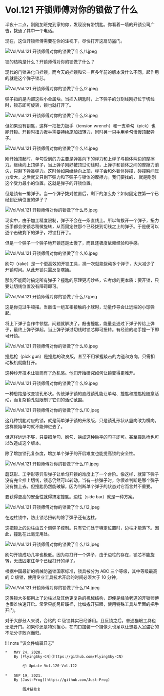 # Vol.121 开锁师傅对你的锁做了什么

半夜十二点，刚刚加班完到家的你，发现没有带钥匙。你看着一墙的开锁公司广告，拨通了其中一个电话。

现在，这位开锁师傅需要在你的注视下，尽快打开这扇防盗门。

![Vol/Vol.121 开锁师傅对你的锁做了什么/1.jpeg](https://cdn.jsdelivr.net/gh/qiaoshouzi/static/image/Vol/Vol.121%20开锁师傅对你的锁做了什么/1.jpeg)

锁的结构是什么？开锁师傅对你的锁做了什么？

现代的门锁进化自挂锁。而今天的挂锁和它一百多年前的版本没什么不同，起作用的就是这个弹子锁芯。

![Vol/Vol.121 开锁师傅对你的锁做了什么/2.jpeg](https://cdn.jsdelivr.net/gh/qiaoshouzi/static/image/Vol/Vol.121%20开锁师傅对你的锁做了什么/2.jpeg)

弹子指的是内部这些小金属块。当插入钥匙时，上下弹子的分割线刚好位于切线时，锁芯即可旋转，锁也就打开了。

![Vol/Vol.121 开锁师傅对你的锁做了什么/3.jpeg](https://cdn.jsdelivr.net/gh/qiaoshouzi/static/image/Vol/Vol.121%20开锁师傅对你的锁做了什么/3.jpeg)

但如果没有钥匙，这样一把扭力扳手（tension wrench）和一支单勾（pick）也能开锁。开锁时扭力扳手需要持续施加扭转力，同时另一只手用单勾慢慢顶起弹子。

![Vol/Vol.121 开锁师傅对你的锁做了什么/4.jpeg](https://cdn.jsdelivr.net/gh/qiaoshouzi/static/image/Vol/Vol.121%20开锁师傅对你的锁做了什么/4.jpeg)

刚开始顶起时，单勾受到的力主要是弹簧向下的弹力和上弹子与锁体两边的摩擦力。继续向上顶弹子，当上弹子刚好被顶过切线时，上弹子和锁体之间的摩擦力消失，只剩下弹簧弹力。这时候如果继续向上顶，弹子会和外锁体碰撞，碰撞瞬间压力增大，之后就又只剩下弹力和下弹子与锁体的摩擦力。我们要找的， 就是刚刚这个受力最小的位置。这就是弹子的开锁位置。

但是锁有一排弹子。当一个弹子拨对位置后，剩下的怎么办？如何固定住第一个已经到正确位置的弹子？

![Vol/Vol.121 开锁师傅对你的锁做了什么/5.jpeg](https://cdn.jsdelivr.net/gh/qiaoshouzi/static/image/Vol/Vol.121%20开锁师傅对你的锁做了什么/5.jpeg)

现实中，由于加工精度限制，弹子不会在一条直线上。所以每拨开一个弹子，扭力扳手都会使锁芯稍微旋转，从而固定住那个已经拨到切线之上的弹子。于是便可以逐个击破剩下的弹子，将锁打开了。

但是一个弹子一个弹子地开锁还是太慢了，而且还极度依赖经验和手感。

![Vol/Vol.121 开锁师傅对你的锁做了什么/6.jpeg](https://cdn.jsdelivr.net/gh/qiaoshouzi/static/image/Vol/Vol.121%20开锁师傅对你的锁做了什么/6.jpeg)

刷勾（rake）是一个更高效的开锁工具，捅一次就能拨动多个弹子，大大减少了开锁时间。从此开锁只需反复瞎捅。

那能不能同时搞定所有弹子？撞匙的原理更巧妙些，它考虑的更本质：要开锁，只要让切线位置没有障碍即可。

![Vol/Vol.121 开锁师傅对你的锁做了什么/7.jpeg](https://cdn.jsdelivr.net/gh/qiaoshouzi/static/image/Vol/Vol.121%20开锁师傅对你的锁做了什么/7.jpeg)

这是你见过牛顿摆。当敲击一组互相接触的小球时，动量传导会让远端的小球弹起。

将上下弹子当作牛顿摆，问题就解决了。敲击撞匙，能量会通过下弹子传给上弹子，最终上弹子弹起。当上弹子弹过切线时锁芯即可扭转。有经验的老手撞一下即可开锁。

![Vol/Vol.121 开锁师傅对你的锁做了什么/8.jpeg](https://cdn.jsdelivr.net/gh/qiaoshouzi/static/image/Vol/Vol.121%20开锁师傅对你的锁做了什么/8.jpeg)

撞匙枪（pick gun）是撞匙的改良版，甚至不用掌握敲击的力道和方向，只需扣动板机就能打开。

这种秒开技术让锁商有了危机感。他们开始研究如何让锁变得更难开。

![Vol/Vol.121 开锁师傅对你的锁做了什么/9.jpeg](https://cdn.jsdelivr.net/gh/qiaoshouzi/static/image/Vol/Vol.121%20开锁师傅对你的锁做了什么/9.jpeg)

一种思路是改变锁孔形状。传统弹子锁的直线锁孔能让单勾、撞匙和撞匙枪随意活动，而复杂锁孔就限制了它们的活动范围。

![Vol/Vol.121 开锁师傅对你的锁做了什么/10.jpeg](https://cdn.jsdelivr.net/gh/qiaoshouzi/static/image/Vol/Vol.121%20开锁师傅对你的锁做了什么/10.jpeg)

这几种钥匙对应的锁，就是简单弹子锁的升级版，只是锁孔形状从竖向改为横向。这样原始单勾就不能伸进去了。

但这样远远不够，只要把单勾、刷勾、换成这种扁平的勾子即可。甚至撞匙枪也可以改造成这个版本。

除了增加锁孔复杂度，增加单个弹子的开启难度也能提高锁的安全性。

![Vol/Vol.121 开锁师傅对你的锁做了什么/11.jpeg](https://cdn.jsdelivr.net/gh/qiaoshouzi/static/image/Vol/Vol.121%20开锁师傅对你的锁做了什么/11.jpeg)

蘑菇形、工字形等异形弹子让单勾开锁的难度上了一个台阶。像这样，就算下弹子没有完全推上切线，锁芯仍然可以转动。当有一排弹子时，你很难判断是哪个弹子没有推上去。但撞匙仍然能破解，因为判断单个弹子的状态对它而言并不重要。

要获得更高的安全性就得搞定撞匙。边柱（side bar）就是一种方案。

![Vol/Vol.121 开锁师傅对你的锁做了什么/12.jpeg](https://cdn.jsdelivr.net/gh/qiaoshouzi/static/image/Vol/Vol.121%20开锁师傅对你的锁做了什么/12.jpeg)

在边柱锁中，防止锁芯扭转的除了弹子还有边柱。

这把锁上的边柱由五个侧弹子控制。只有它们处于特定位置时，边柱才能落下。因此，撞匙在此毫无用处。

![Vol/Vol.121 开锁师傅对你的锁做了什么/13.jpeg](https://cdn.jsdelivr.net/gh/qiaoshouzi/static/image/Vol/Vol.121%20开锁师傅对你的锁做了什么/13.jpeg)

刷勾开锁成功几率也极低。因为每打开一个弹子，由于边柱的存在，锁芯不能旋转，无法固定住单个已经打开的弹子。

根据中国最新的机械防盗锁国家标准，锁具被分为 ABC 三个等级，其中等级最高的 C 级锁，使用专业工具技术开启的时间必须大于 10 分钟。

![Vol/Vol.121 开锁师傅对你的锁做了什么/14.jpeg](https://cdn.jsdelivr.net/gh/qiaoshouzi/static/image/Vol/Vol.121%20开锁师傅对你的锁做了什么/14.jpeg)

这类锁大多都用上了边柱以及其他更复杂的机械结构，即便是经验老道的开锁师傅也很难快速开启。常常只能另辟蹊径，比如撬开猫眼，使用特殊工具从里面的把手开门。

对于大部分人来说，合格的 C 级锁其实已经够用。且反锁之后，普通猫眼工具也无法开门。如果你还是特别担心，在门口加装一个摄像头也足以让想要入室盗窃的不法分子败兴而归。

!!! note "该文件编辑日志"

	* 	MAY 24, 2020.
		By [FlyingSky-CN](https://github.com/FlyingSky-CN)

			📦 Update Vol.120-Vol.122

	*	SEP 19, 2021.
		By [Just-Prog](https://github.com/Just-Prog)

			图片链修复
